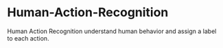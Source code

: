 # Human-Action-Recognition
Human Action Recognition understand human behavior and assign a label to each action. 
